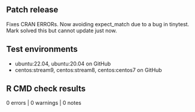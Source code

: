 ## Patch release
Fixes CRAN ERRORs.
Now avoiding expect_match due to a bug in tinytest.
Mark solved this but cannot update just now.

## Test environments
- ubuntu:22.04, ubuntu:20.04 on GitHub
- centos:stream9, centos:stream8, centos:centos7 on GitHub

## R CMD check results
0 errors | 0 warnings | 0 notes
